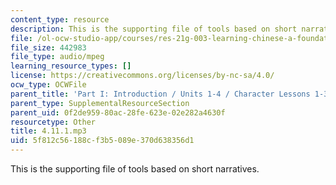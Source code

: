 ```yaml
---
content_type: resource
description: This is the supporting file of tools based on short narratives.
file: /ol-ocw-studio-app/courses/res-21g-003-learning-chinese-a-foundation-course-in-mandarin-spring-2011/5f812c56188cf3b5089e370d638356d1_4.11.1.mp3
file_size: 442983
file_type: audio/mpeg
learning_resource_types: []
license: https://creativecommons.org/licenses/by-nc-sa/4.0/
ocw_type: OCWFile
parent_title: 'Part I: Introduction / Units 1-4 / Character Lessons 1-3'
parent_type: SupplementalResourceSection
parent_uid: 0f2de959-80ac-28fe-623e-02e282a4630f
resourcetype: Other
title: 4.11.1.mp3
uid: 5f812c56-188c-f3b5-089e-370d638356d1
---
```

This is the supporting file of tools based on short narratives.